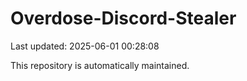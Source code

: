 # Overdose-Discord-Stealer

Last updated: 2025-06-01 00:28:08

This repository is automatically maintained.
